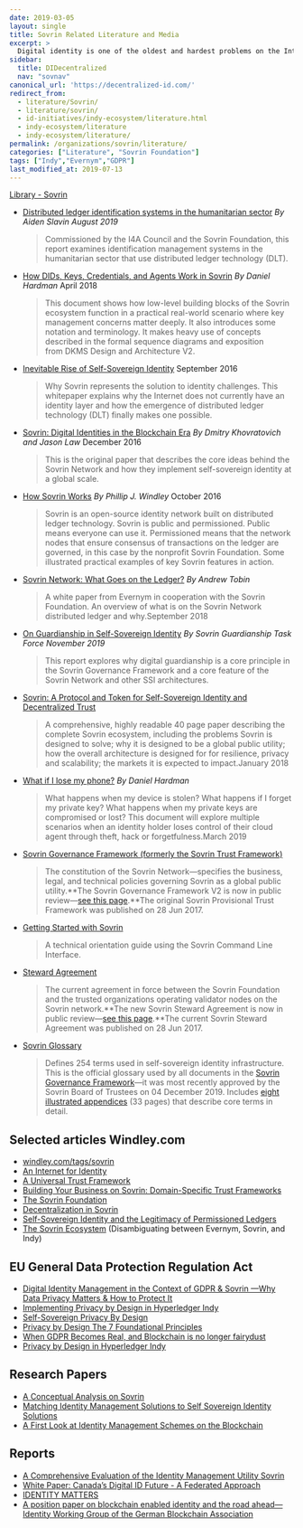 ```yaml
---
date: 2019-03-05
layout: single
title: Sovrin Related Literature and Media
excerpt: >
  Digital identity is one of the oldest and hardest problems on the Internet. There is still no way to use digital credentials to prove our online identity the same way we do in the offine world. This is finally changing. First, the World Wide Web Consortium is standardizing the format of digitally-signed credentials. Secondly, public blockchains can provide decentralized registration and discovery of the public keys needed to verify digital signatures. These two steps pave the way to establish a global public utility for self-sovereign identity—lifetime portable digital identity that does not depend on any central authority.
sidebar:
  title: DIDecentralized
  nav: "sovnav"
canonical_url: 'https://decentralized-id.com/'
redirect_from:
  - literature/Sovrin/
  - literature/sovrin/
  - id-initiatives/indy-ecosystem/literature.html
  - indy-ecosystem/literature
  - indy-ecosystem/literature/
permalink: /organizations/sovrin/literature/
categories: ["Literature", "Sovrin Foundation"]
tags: ["Indy","Evernym","GDPR"]
last_modified_at: 2019-07-13
---
```



[Library - Sovrin](https://sovrin.org/library/)
  * [Distributed ledger identification systems in the humanitarian sector](https://sovrin.org/dlt-identity-humanitarian-sector/) *By Aiden Slavin* *August 2019*
    > Commissioned by the I4A Council and the Sovrin Foundation, this report examines identification management systems in the humanitarian sector that use distributed ledger technology (DLT).
  * [How DIDs, Keys, Credentials, and Agents Work in Sovrin](https://sovrin.org/library/how-dids-keys-credentials-and-agents-work-in-sovrin/) *By Daniel Hardman* April 2018
    > This document shows how low-level building blocks of the Sovrin ecosystem function in a practical real-world scenario where key management concerns matter deeply. It also introduces some notation and terminology. It makes heavy use of concepts described in the formal sequence diagrams and exposition from DKMS Design and Architecture V2.
  * [Inevitable Rise of Self-Sovereign Identity](https://sovrin.org/library/inevitable-rise-of-self-sovereign-identity/) September 2016
    > Why Sovrin represents the solution to identity challenges. This whitepaper explains why the Internet does not currently have an identity layer and how the emergence of distributed ledger technology (DLT) finally makes one possible.
  * [Sovrin: Digital Identities in the Blockchain Era](https://sovrin.org/library/sovrin-digital-identities-in-the-blockchain-era/) *By Dmitry Khovratovich and Jason Law* December 2016
    > This is the original paper that describes the core ideas behind the Sovrin Network and how they implement self-sovereign identity at a global scale.
  * [How Sovrin Works](https://sovrin.org/library/how-sovrin-works/) *By Phillip J. Windley* October 2016
    > Sovrin is an open-source identity network built on distributed ledger technology. Sovrin is public and permissioned. Public means everyone can use it. Permissioned means that the network nodes that ensure consensus of transactions on the ledger are governed, in this case by the nonprofit ​Sovrin Foundation​. Some illustrated practical examples of key Sovrin features in action.
  * [Sovrin Network: What Goes on the Ledger?](https://sovrin.org/wp-content/uploads/2018/10/What-Goes-On-The-Ledger.pdf) *By Andrew Tobin*
    > A white paper from Evernym in cooperation with the Sovrin Foundation. An overview of what is on the Sovrin Network distributed ledger and why.September 2018
  * [On Guardianship in Self-Sovereign Identity](https://sovrin.org/library/guardianship-white-paper/) *By Sovrin Guardianship Task Force* *November 2019*
    > This report explores why digital guardianship is a core principle in the Sovrin Governance Framework and a core feature of the Sovrin Network and other SSI architectures.
  * [Sovrin: A Protocol and Token for Self-Sovereign Identity and Decentralized Trust](https://sovrin.org/library/sovrin-protocol-and-token-white-paper/)
    > A comprehensive, highly readable 40 page paper describing the complete Sovrin ecosystem, including the problems Sovrin is designed to solve; why it is designed to be a global public utility; how the overall architecture is designed for for resilience, privacy and scalability; the markets it is expected to impact.January 2018
  * [What if I lose my phone?](https://sovrin.org/library/lost-phone) *By Daniel Hardman*
    > What happens when my device is stolen? What happens if I forget my private key? What happens when my private keys are compromised or lost? This document will explore multiple scenarios when an identity holder loses control of their cloud agent through theft, hack or forgetfulness.March 2019
  * [Sovrin Governance Framework (formerly the Sovrin Trust Framework)](https://sovrin.org/sovrin-governance-framework/)
    > The constitution of the Sovrin Network—specifies the business, legal, and technical policies governing Sovrin as a global public utility.**The Sovrin Governance Framework V2 is now in public review—[see this page](https://sovrin.org/sovrin-governance-framework/).**The original Sovrin Provisional Trust Framework was published on 28 Jun 2017.
  * [Getting Started with Sovrin](https://sovrin.org/library/getting-started-with-sovrin/)
    > A technical orientation guide using the Sovrin Command Line Interface.
  * [Steward Agreement](https://sovrin.org/library/steward-agreement/)
    > The current agreement in force between the Sovrin Foundation and the trusted organizations operating validator nodes on the Sovrin network.**The new Sovrin Steward Agreement is now in public review—[see this page](https://sovrin.org/sovrin-governance-framework/).**The current Sovrin Steward Agreement was published on 28 Jun 2017.
  * [Sovrin Glossary](https://sovrin.org/library/glossary/)
    > Defines 254 terms used in self-sovereign identity infrastructure. This is the official glossary used by all documents in the [Sovrin Governance Framework](https://sovrin.org/governance-framework/)—it was most recently approved by the Sovrin Board of Trustees on 04 December 2019. Includes [eight illustrated appendices](https://docs.google.com/document/d/1gfIz5TT0cNp2kxGMLFXr19x1uoZsruUe_0glHst2fZ8/edit?pli=1#heading=h.4tum49dbq7jq) (33 pages) that describe core terms in detail.

## Selected articles Windley.com

* [windley.com/tags/sovrin](http://www.windley.com/tags/sovrin)
* [An Internet for Identity](http://www.windley.com/archives/2016/08/an_internet_for_identity.shtml)
* [A Universal Trust Framework](http://www.windley.com/archives/2017/01/a_universal_trust_framework.shtml)
* [Building Your Business on Sovrin: Domain-Specific Trust Frameworks](http://www.windley.com/archives/2018/03/building_your_business_on_sovrin_domain-specific_trust_frameworks.shtml)
* [The Sovrin Foundation](http://www.windley.com/archives/2018/07/the_sovrin_foundation.shtml)
* [Decentralization in Sovrin](http://www.windley.com/archives/2018/10/decentralization_in_sovrin.shtml)
* [Self-Sovereign Identity and the Legitimacy of Permissioned Ledgers](http://www.windley.com/archives/2016/09/self-sovereign_identity_and_the_legitimacy_of_permissioned_ledgers.shtml)
* [The Sovrin Ecosystem](http://www.windley.com/archives/2018/11/the_sovrin_ecosystem.shtml) (Disambiguating between Evernym, Sovrin, and Indy)


## EU General Data Protection Regulation Act

* [Digital Identity Management in the Context of GDPR & Sovrin —Why Data Privacy Matters & How to Protect It](https://blog.tykn.tech/digital-identity-management-in-the-context-of-gdpr-sovrin-43028247378b)
* [Implementing Privacy by Design in Hyperledger Indy](https://www.infoq.com/news/2018/09/Hyperledger-Indy-Privacy)
* [Self-Sovereign Privacy By Design](https://github.com/sovrin-foundation/protocol/blob/master/self_sovereign_privacy_by_design_v1.md)
* [Privacy by Design The 7 Foundational Principles](https://www.ipc.on.ca/wp-content/uploads/Resources/7foundationalprinciples.pdf) 
* [When GDPR Becomes Real, and Blockchain is no longer fairydust](https://github.com/WebOfTrustInfo/rebooting-the-web-of-trust-fall2017/blob/master/final-documents/gdpr.md)
* [Privacy by Design in Hyperledger Indy](https://www.hyperledger.org/blog/2018/09/12/privacy-by-design-in-hyperledger-indy)

## Research Papers
* [A Conceptual Analysis on Sovrin](https://www.researchgate.net/publication/323144927_A_Conceptual_Analysis_on_Sovrin)
* [Matching Identity Management Solutions to Self Sovereign Identity Solutions](https://www.slideshare.net/TommyKoens/matching-identity-management-solutions-to-selfsovereign-identity-principles)
* [A First Look at Identity Management Schemes on the Blockchain](https://arxiv.org/pdf/1801.03294.pdf)


## Reports
* [A Comprehensive Evaluation of the Identity Management Utility Sovrin](https://dutchblockchaincoalition.org/uploads/pdf/Blockchain-Sovrin-rapport.pdf)
* [White Paper: Canada’s Digital ID Future - A Federated Approach](https://www.cba.ca/embracing-digital-id-in-canada)
* [IDENTITY MATTERS](https://cboxxtest.files.wordpress.com/2017/09/cboxxidentitymatters04.pdf)
* [A position paper on blockchain enabled identity and the road ahead—Identity Working Group of the German Blockchain Association](https://www.bundesblock.de/wp-content/uploads/2018/10/ssi-paper.pdf)

